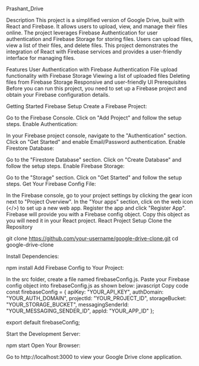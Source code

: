 Prashant_Drive

Description
This project is a simplified version of Google Drive, built with React and Firebase. It allows users to upload, view, and manage their files online. The project leverages Firebase Authentication for user authentication and Firebase Storage for storing files. Users can upload files, view a list of their files, and delete files. This project demonstrates the integration of React with Firebase services and provides a user-friendly interface for managing files.

Features
User Authentication with Firebase Authentication
File upload functionality with Firebase Storage
Viewing a list of uploaded files
Deleting files from Firebase Storage
Responsive and user-friendly UI
Prerequisites
Before you can run this project, you need to set up a Firebase project and obtain your Firebase configuration details.

Getting Started
Firebase Setup
Create a Firebase Project:

Go to the Firebase Console.
Click on "Add Project" and follow the setup steps.
Enable Authentication:

In your Firebase project console, navigate to the "Authentication" section.
Click on "Get Started" and enable Email/Password authentication.
Enable Firestore Database:

Go to the "Firestore Database" section.
Click on "Create Database" and follow the setup steps.
Enable Firebase Storage:

Go to the "Storage" section.
Click on "Get Started" and follow the setup steps.
Get Your Firebase Config File:

In the Firebase console, go to your project settings by clicking the gear icon next to "Project Overview".
In the "Your apps" section, click on the web icon (</>) to set up a new web app.
Register the app and click "Register App".
Firebase will provide you with a Firebase config object. Copy this object as you will need it in your React project.
React Project Setup
Clone the Repository

git clone https://github.com/your-username/google-drive-clone.git
cd google-drive-clone

Install Dependencies:

npm install
Add Firebase Config to Your Project:

In the src folder, create a file named firebaseConfig.js.
Paste your Firebase config object into firebaseConfig.js as shown below:
javascript
Copy code
const firebaseConfig = {
  apiKey: "YOUR_API_KEY",
  authDomain: "YOUR_AUTH_DOMAIN",
  projectId: "YOUR_PROJECT_ID",
  storageBucket: "YOUR_STORAGE_BUCKET",
  messagingSenderId: "YOUR_MESSAGING_SENDER_ID",
  appId: "YOUR_APP_ID"
};

export default firebaseConfig;


Start the Development Server:

npm start
Open Your Browser:

Go to http://localhost:3000 to view your Google Drive clone application.